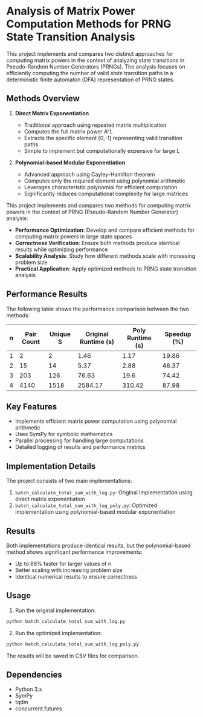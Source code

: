 # Analysis of Matrix Power Computation Methods for PRNG State Transition Analysis

This project implements and compares two distinct approaches for computing matrix powers in the context of analyzing state transitions in Pseudo-Random Number Generators (PRNGs). The analysis focuses on efficiently computing the number of valid state transition paths in a deterministic finite automaton (DFA) representation of PRNG states.

## Methods Overview

1. **Direct Matrix Exponentiation**
   - Traditional approach using repeated matrix multiplication
   - Computes the full matrix power A^L
   - Extracts the specific element [0,-1] representing valid transition paths
   - Simple to implement but computationally expensive for large L

2. **Polynomial-based Modular Exponentiation**
   - Advanced approach using Cayley-Hamilton theorem
   - Computes only the required element using polynomial arithmetic
   - Leverages characteristic polynomial for efficient computation
   - Significantly reduces computational complexity for large matrices

This project implements and compares two methods for computing matrix powers in the context of PRNG (Pseudo-Random Number Generator) analysis:

- **Performance Optimization**: Develop and compare efficient methods for computing matrix powers in large state spaces
- **Correctness Verification**: Ensure both methods produce identical results while optimizing performance
- **Scalability Analysis**: Study how different methods scale with increasing problem size
- **Practical Application**: Apply optimized methods to PRNG state transition analysis

## Performance Results

The following table shows the performance comparison between the two methods:

| n | Pair Count | Unique S | Original Runtime (s) | Poly Runtime (s) | Speedup (%) |
|---|------------|----------|----------------------|------------------|-------------|
| 1 | 2          | 2        | 1.46                 | 1.17             | 19.86       |
| 2 | 15         | 14       | 5.37                 | 2.88             | 46.37       |
| 3 | 203        | 126      | 76.63                | 19.6             | 74.42       |
| 4 | 4140       | 1518     | 2584.17              | 310.42           | 87.98       |

## Key Features

- Implements efficient matrix power computation using polynomial arithmetic
- Uses SymPy for symbolic mathematics
- Parallel processing for handling large computations
- Detailed logging of results and performance metrics

## Implementation Details

The project consists of two main implementations:
1. `batch_calculate_total_sum_with_log.py`: Original implementation using direct matrix exponentiation
2. `batch_calculate_total_sum_with_log_poly.py`: Optimized implementation using polynomial-based modular exponentiation

## Results

Both implementations produce identical results, but the polynomial-based method shows significant performance improvements:
- Up to 88% faster for larger values of n
- Better scaling with increasing problem size
- Identical numerical results to ensure correctness

## Usage

1. Run the original implementation:
```bash
python batch_calculate_total_sum_with_log.py
```

2. Run the optimized implementation:
```bash
python batch_calculate_total_sum_with_log_poly.py
```

The results will be saved in CSV files for comparison.

## Dependencies

- Python 3.x
- SymPy
- tqdm
- concurrent.futures 